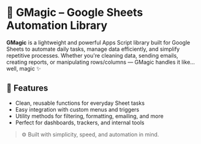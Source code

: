 # 🔮 GMagic – Google Sheets Automation Library

**GMagic** is a lightweight and powerful Apps Script library built for Google Sheets to automate daily tasks, manage data efficiently, and simplify repetitive processes. Whether you're cleaning data, sending emails, creating reports, or manipulating rows/columns — GMagic handles it like... well, magic ✨

## 🚀 Features
- Clean, reusable functions for everyday Sheet tasks
- Easy integration with custom menus and triggers
- Utility methods for filtering, formatting, emailing, and more
- Perfect for dashboards, trackers, and internal tools

> ⚙️ Built with simplicity, speed, and automation in mind.
